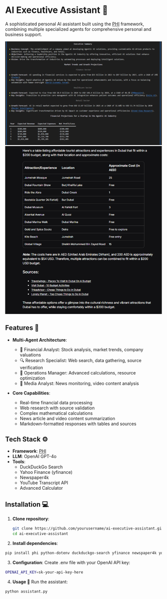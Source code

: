# AI Executive Assistant 🤖

A sophisticated personal AI assistant built using the [PHI](https://github.com/phidatahq/phidata) framework, combining multiple specialized agents for comprehensive personal and business support.

![AI Assistant Demo](Agent_Business_plan.png)
![AI Assistant Demo](Ai_Assistant.png)
## Features 🌟

- **Multi-Agent Architecture**:
  - 🧠 Financial Analyst: Stock analysis, market trends, company valuations
  - 🔍 Research Specialist: Web search, data gathering, source verification
  - 🧮 Operations Manager: Advanced calculations, resource optimization
  - 📰 Media Analyst: News monitoring, video content analysis

- **Core Capabilities**:
  - Real-time financial data processing
  - Web research with source validation
  - Complex mathematical calculations
  - News article and video content summarization
  - Markdown-formatted responses with tables and sources

## Tech Stack ⚙️

- **Framework**: [PHI](https://github.com/phidatahq/phidata)
- **LLM**: OpenAI GPT-4o
- **Tools**:
  - DuckDuckGo Search
  - Yahoo Finance (yfinance)
  - Newspaper4k
  - YouTube Transcript API
  - Advanced Calculator

## Installation 💻

1. **Clone repository**:
   ```bash
   git clone https://github.com/yourusername/ai-executive-assistant.git
   cd ai-executive-assistant

2. **Install dependencies**:
```bash
pip install phi python-dotenv duckduckgo-search yfinance newspaper4k youtube-transcript-api
```


3. **Configuration**:
Create .env file with your OpenAI API key:
```bash
OPENAI_API_KEY=sk-your-api-key-here
```
 
4. **Usage 🚀**
Run the assistant:
```bash
python assistant.py
```
